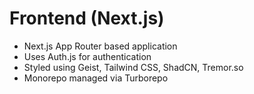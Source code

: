 # Frontend (Next.js)
- Next.js App Router based application
- Uses Auth.js for authentication
- Styled using Geist, Tailwind CSS, ShadCN, Tremor.so
- Monorepo managed via Turborepo
